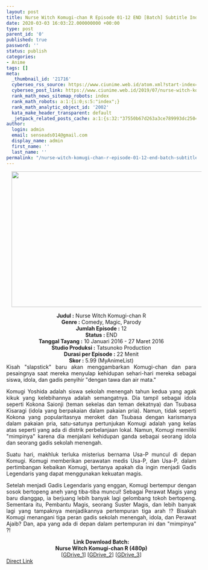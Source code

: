 ```yaml
---
layout: post
title: Nurse Witch Komugi-chan R Episode 01-12 END [Batch] Subtitle Indonesia
date: 2020-03-03 16:03:22.000000000 +00:00
type: post
parent_id: '0'
published: true
password: ''
status: publish
categories:
- Anime
tags: []
meta:
  _thumbnail_id: '21716'
  cyberseo_rss_source: https://www.ciunime.web.id/atom.xml?start-index=1051&max-results=150
  cyberseo_post_link: https://www.ciunime.web.id/2019/07/nurse-witch-komugi-chan-r-episode-01-12.html
  rank_math_news_sitemap_robots: index
  rank_math_robots: a:1:{i:0;s:5:"index";}
  rank_math_analytic_object_id: '2002'
  kata_make_header_transparent: default
  _jetpack_related_posts_cache: a:1:{s:32:"37550b67d263a3ce789993dc25046c5f";a:2:{s:7:"expires";i:1648269225;s:7:"payload";a:0:{}}}
author:
  login: admin
  email: senseads014@gmail.com
  display_name: admin
  first_name: ''
  last_name: ''
permalink: "/nurse-witch-komugi-chan-r-episode-01-12-end-batch-subtitle-indonesia/"
---
```

<div class="separator" style="clear: both; text-align: center;"><a href="https://1.bp.blogspot.com/-juKQKRGrpmk/XSjTnq5ENXI/AAAAAAAAbos/Dx_GKyl-XXYKbiulevOKOiTx5rPLHu3ZwCLcBGAs/s1600/Nurse%2BWitch%2BKomugi-chan%2BR.png" imageanchor="1" style="margin-left: 1em; margin-right: 1em;"><img border="0" data-original-height="720" data-original-width="1280" height="360" src="{{ site.baseurl }}/assets/2020/03/Nurse%2BWitch%2BKomugi-chan%2BR.png" width="640" /></a></div>
<p>
<div style="text-align: center;"><b>Judul</b><b><b> </b>:</b> Nurse Witch Komugi-chan R</div>
<div style="text-align: center;"><b><b>Genre :</b></b> Comedy, Magic, Parody</div>
<div style="text-align: center;"><b>Jumlah Episode :</b> 12<br /><b>Status :&nbsp;</b>END<br /><b>Tanggal Tayang :</b> 10 Januari 2016 - 27 Maret 2016<br /><b>Studio Produksi :</b> Tatsunoko Production<br /><b>Durasi per Episode :</b> 22 Menit</div>
<div style="text-align: center;"><b>Skor :</b> 5.99 (MyAnimeList)</div>
<div style="text-align: center;"></div>
<div style="text-align: justify;">Kisah "slapstick" baru akan menggambarkan Komugi-chan dan para pesaingnya saat mereka menyulap kehidupan sehari-hari mereka sebagai siswa, idola, dan gadis penyihir "dengan tawa dan air mata."</p>
<p>Komugi Yoshida adalah siswa sekolah menengah tahun kedua yang agak kikuk yang kelebihannya adalah semangatnya. Dia tampil sebagai idola seperti Kokona Saionji (teman sekelas dan teman dekatnya) dan Tsubasa Kisaragi (idola yang berpakaian dalam pakaian pria). Namun, tidak seperti Kokona yang popularitasnya meroket dan Tsubasa dengan karismanya dalam pakaian pria, satu-satunya pertunjukan Komugi adalah yang kelas atas seperti yang ada di distrik perbelanjaan lokal. Namun, Komugi memiliki "mimpinya" karena dia menjalani kehidupan ganda sebagai seorang idola dan seorang gadis sekolah menengah.</p>
<p>Suatu hari, makhluk terluka misterius bernama Usa-P muncul di depan Komugi. Komugi memberikan perawatan medis Usa-P, dan Usa-P, dalam pertimbangan kebaikan Komugi, bertanya apakah dia ingin menjadi Gadis Legendaris yang dapat menggunakan kekuatan magis.</p>
<p>Setelah menjadi Gadis Legendaris yang enggan, Komugi bertempur dengan sosok bertopeng aneh yang tiba-tiba muncul! Sebagai Perawat Magis yang baru dianggap, ia berjuang lebih banyak lagi gelombang tokoh bertopeng. Sementara itu, Pembantu Magis, seorang Suster Magis, dan lebih banyak lagi yang tampaknya menjadikannya pertempuran tiga arah !? Bisakah Komugi menangani tiga peran gadis sekolah menengah, idola, dan Perawat Ajaib? Dan, apa yang ada di depan dalam pertempuran ini dan "mimpinya" ?!</p></div>
<div style="text-align: justify;"></div>
<div style="text-align: justify;"></div>
<div style="text-align: center;"><b>Link Download Batch:</b></div>
<div style="text-align: center;"><b>Nurse Witch Komugi-chan R (480p)</b></div>
<div style="text-align: center;">[<a href="https://drive.google.com/uc?id=1kNPtjgpsZuWWVrn9BJQHA6qLlviKbUw5" target="_blank" rel="noopener">GDrive_1</a>] [<a href="https://drive.google.com/uc?id=1e3DSBmYFb1z-vQwDltwDHg5Fr9K5I2Yt" target="_blank" rel="noopener">GDrive_2</a>] [<a href="https://drive.google.com/uc?id=1_UK-fJxoSAlOT7P0aH5N0D7BiAbS0Ekb" target="_blank" rel="noopener">GDrive_3</a>]</div>
<link rel="stylesheet" href="https://cdnjs.cloudflare.com/ajax/libs/font-awesome/4.7.0/css/font-awesome.min.css" />
<div class="divbtn"> <a href="https://handymansurrender.com/fihup8buzv?key=94550f7ce39444073321dde3b8782f97" class="btn"><i class="fa fa-download"></i> Direct Link</a> </div>
